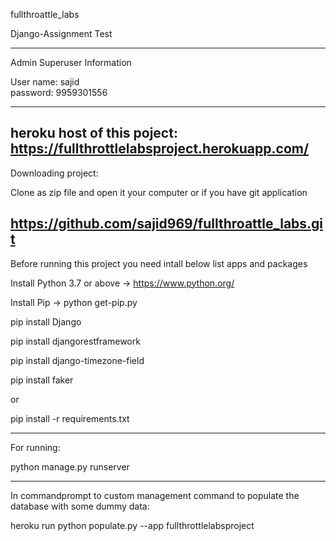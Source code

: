 fullthroattle_labs

Django-Assignment Test

-----------------------------------------------------------------------------------------------
Admin Superuser Information

User name: sajid  
password: 9959301556

-----------------------------------------------------------------------------------------------

heroku host of this poject: 
https://fullthrottlelabsproject.herokuapp.com/
-----------------------------------------------------------------------------------------------

Downloading project:

Clone as zip file and open it your computer or if you have git application

https://github.com/sajid969/fullthroattle_labs.git
------------------------------------------------------------------------------------------------

Before running this project you need intall below list apps and packages

Install Python 3.7 or above -> https://www.python.org/

Install Pip -> python get-pip.py


pip install Django

pip install djangorestframework

pip install django-timezone-field

pip install faker

or

pip install -r requirements.txt

-------------------------------------------------------------------------------------------------
For running:

python manage.py runserver

-------------------------------------------------------------------------------------------------
In commandprompt to custom management command to populate the database with some dummy data:

heroku run python populate.py --app fullthrottlelabsproject
